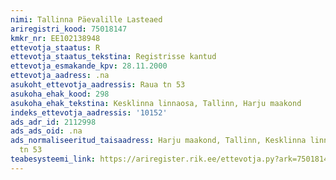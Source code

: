 ```yaml
---
nimi: Tallinna Päevalille Lasteaed
ariregistri_kood: 75018147
kmkr_nr: EE102138948
ettevotja_staatus: R
ettevotja_staatus_tekstina: Registrisse kantud
ettevotja_esmakande_kpv: 28.11.2000
ettevotja_aadress: .na
asukoht_ettevotja_aadressis: Raua tn 53
asukoha_ehak_kood: 298
asukoha_ehak_tekstina: Kesklinna linnaosa, Tallinn, Harju maakond
indeks_ettevotja_aadressis: '10152'
ads_adr_id: 2112998
ads_ads_oid: .na
ads_normaliseeritud_taisaadress: Harju maakond, Tallinn, Kesklinna linnaosa, Raua
  tn 53
teabesysteemi_link: https://ariregister.rik.ee/ettevotja.py?ark=75018147&ref=rekvisiidid
---
```

